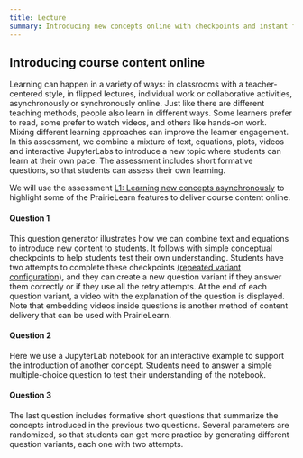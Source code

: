 ```yaml
---
title: Lecture
summary: Introducing new concepts online with checkpoints and instant feedback
---
```


## Introducing course content online

Learning can happen in a variety of ways: in classrooms with a teacher-centered style, in flipped lectures, individual work or collaborative activities, asynchronously or synchronously online. Just like there are different teaching methods, people also learn in different ways. Some learners prefer to read, some prefer to watch videos, and others like hands-on work. Mixing different learning approaches can improve the learner engagement. In this assessment, we combine a mixture of text, equations, plots, videos and interactive JupyterLabs to introduce a new topic where students can learn at their own pace. The assessment includes short formative questions, so that students can assess their own learning.

We will use the assessment [L1: Learning new concepts asynchronously](https://www.prairielearn.org/pl/course_instance/128605/assessment/2310475) to highlight some of the PrairieLearn features to deliver course content online.


#### Question 1

This question generator illustrates how we can combine text and equations to introduce new content to students. It follows with simple conceptual checkpoints to help students test their own understanding. Students have two attempts to complete these checkpoints [(repeated variant configuration)](https://github.com/PrairieLearn/pl-demo-course/blob/master/courseInstances/SectionA/assessments/04-Homework/__docs/docs.md), and they can create a new question variant if they answer them correctly or if they use all the retry attempts. At the end of each question variant, a video with the explanation of the question is displayed. Note that embedding videos inside questions is another method of content delivery that can be used with PrairieLearn.


#### Question 2

Here we use a JupyterLab notebook for an interactive example to support the introduction of another concept. Students need to answer a simple multiple-choice question to test their understanding of the notebook.


#### Question 3

The last question includes formative short questions that summarize the concepts introduced in the previous two questions. Several parameters are randomized, so that students can get more practice by generating different question variants, each one with two attempts.
